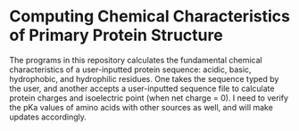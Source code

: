 # Computing Chemical Characteristics of Primary Protein Structure

The programs in this repository calculates the fundamental chemical characteristics of a user-inputted protein sequence: acidic, basic, hydrophobic, and hydrophilic residues. One takes the sequence typed by the user, and another accepts a user-inputted sequence file to calculate protein charges and isoelectric point (when net charge = 0). I need to verify the pKa values of amino acids with other sources as well, and will make updates accordingly. 
